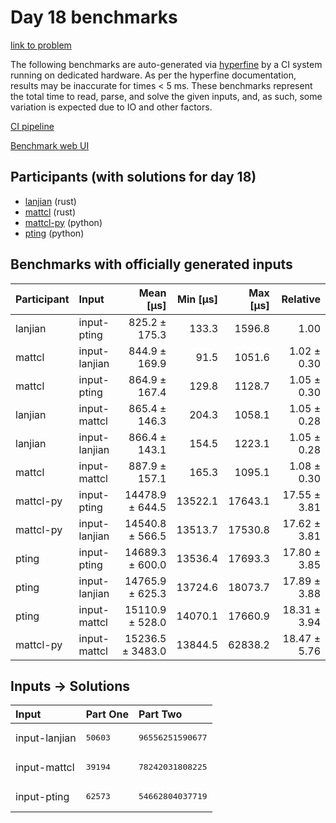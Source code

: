 # Day 18 benchmarks

[link to problem](https://adventofcode.com/2023/day/18)

The following benchmarks are auto-generated via
[hyperfine](https://github.com/sharkdp/hyperfine) by a CI system running on
dedicated hardware. As per the hyperfine documentation, results may be
inaccurate for times < 5 ms. These benchmarks represent the total time to read,
parse, and solve the given inputs, and, as such, some variation is expected due
to IO and other factors.

[CI pipeline](http://ci.papercode.net:8080/teams/main/pipelines/aoc2023)

[Benchmark web UI](https://aoc.ancalagon.black)


## Participants (with solutions for day 18)

- [lanjian](https://github.com/lanjian/aoc-2023) (rust)
- [mattcl](https://github.com/mattcl/aoc2023) (rust)
- [mattcl-py](https://github.com/mattcl/aoc2023-py) (python)
- [pting](https://github.com/pting/aoc2023) (python)


## Benchmarks with officially generated inputs

| Participant | Input | Mean [µs] | Min [µs] | Max [µs] | Relative |
|:---|:---|---:|---:|---:|---:|
| lanjian | input-pting | 825.2 ± 175.3 | 133.3 | 1596.8 | 1.00 |
| mattcl | input-lanjian | 844.9 ± 169.9 | 91.5 | 1051.6 | 1.02 ± 0.30 |
| mattcl | input-pting | 864.9 ± 167.4 | 129.8 | 1128.7 | 1.05 ± 0.30 |
| lanjian | input-mattcl | 865.4 ± 146.3 | 204.3 | 1058.1 | 1.05 ± 0.28 |
| lanjian | input-lanjian | 866.4 ± 143.1 | 154.5 | 1223.1 | 1.05 ± 0.28 |
| mattcl | input-mattcl | 887.9 ± 157.1 | 165.3 | 1095.1 | 1.08 ± 0.30 |
| mattcl-py | input-pting | 14478.9 ± 644.5 | 13522.1 | 17643.1 | 17.55 ± 3.81 |
| mattcl-py | input-lanjian | 14540.8 ± 566.5 | 13513.7 | 17530.8 | 17.62 ± 3.81 |
| pting | input-pting | 14689.3 ± 600.0 | 13536.4 | 17693.3 | 17.80 ± 3.85 |
| pting | input-lanjian | 14765.9 ± 625.3 | 13724.6 | 18073.7 | 17.89 ± 3.88 |
| pting | input-mattcl | 15110.9 ± 528.0 | 14070.1 | 17660.9 | 18.31 ± 3.94 |
| mattcl-py | input-mattcl | 15236.5 ± 3483.0 | 13844.5 | 62838.2 | 18.47 ± 5.76 |


## Inputs -> Solutions

| Input | Part One | Part Two |
|:---|:---|:---|
|input-lanjian|<pre>50603</pre>|<pre>96556251590677</pre>|
|input-mattcl|<pre>39194</pre>|<pre>78242031808225</pre>|
|input-pting|<pre>62573</pre>|<pre>54662804037719</pre>|